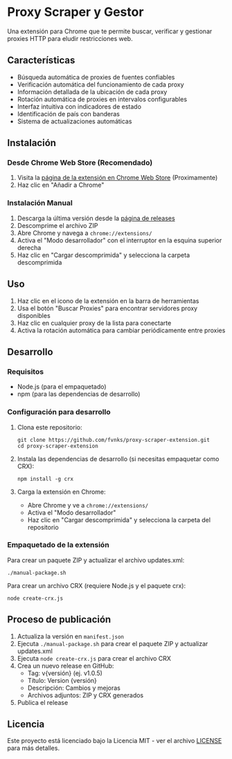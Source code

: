 # Proxy Scraper y Gestor

Una extensión para Chrome que te permite buscar, verificar y gestionar proxies HTTP para eludir restricciones web.

## Características

- Búsqueda automática de proxies de fuentes confiables
- Verificación automática del funcionamiento de cada proxy
- Información detallada de la ubicación de cada proxy
- Rotación automática de proxies en intervalos configurables
- Interfaz intuitiva con indicadores de estado
- Identificación de país con banderas
- Sistema de actualizaciones automáticas

## Instalación

### Desde Chrome Web Store (Recomendado)

1. Visita la [página de la extensión en Chrome Web Store](#) (Proximamente)
2. Haz clic en "Añadir a Chrome"

### Instalación Manual

1. Descarga la última versión desde la [página de releases](https://github.com/fvnks/proxy-scraper-extension/releases)
2. Descomprime el archivo ZIP
3. Abre Chrome y navega a `chrome://extensions/`
4. Activa el "Modo desarrollador" con el interruptor en la esquina superior derecha
5. Haz clic en "Cargar descomprimida" y selecciona la carpeta descomprimida

## Uso

1. Haz clic en el icono de la extensión en la barra de herramientas
2. Usa el botón "Buscar Proxies" para encontrar servidores proxy disponibles
3. Haz clic en cualquier proxy de la lista para conectarte
4. Activa la rotación automática para cambiar periódicamente entre proxies

## Desarrollo

### Requisitos

- Node.js (para el empaquetado)
- npm (para las dependencias de desarrollo)

### Configuración para desarrollo

1. Clona este repositorio:
   ```
   git clone https://github.com/fvnks/proxy-scraper-extension.git
   cd proxy-scraper-extension
   ```

2. Instala las dependencias de desarrollo (si necesitas empaquetar como CRX):
   ```
   npm install -g crx
   ```

3. Carga la extensión en Chrome:
   - Abre Chrome y ve a `chrome://extensions/`
   - Activa el "Modo desarrollador"
   - Haz clic en "Cargar descomprimida" y selecciona la carpeta del repositorio

### Empaquetado de la extensión

Para crear un paquete ZIP y actualizar el archivo updates.xml:

```
./manual-package.sh
```

Para crear un archivo CRX (requiere Node.js y el paquete crx):

```
node create-crx.js
```

## Proceso de publicación

1. Actualiza la versión en `manifest.json`
2. Ejecuta `./manual-package.sh` para crear el paquete ZIP y actualizar updates.xml
3. Ejecuta `node create-crx.js` para crear el archivo CRX
4. Crea un nuevo release en GitHub:
   - Tag: v{versión} (ej. v1.0.5)
   - Título: Version {versión}
   - Descripción: Cambios y mejoras
   - Archivos adjuntos: ZIP y CRX generados
5. Publica el release

## Licencia

Este proyecto está licenciado bajo la Licencia MIT - ver el archivo [LICENSE](LICENSE) para más detalles. 